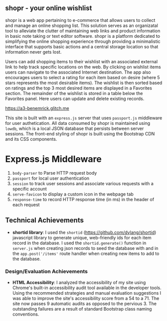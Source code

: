 ## shopr - your online wishlist
shopr is a web app pertaining to e-commerce that allows users to collect and manage an online shopping list. This solution serves as an organizatal tool to alleviate the clutter of maintaining web links and product information in basic note taking or text editor software. shopr is a platform dedicated to simplifying the online shopping experience through providing a minimalistic interface that supports basic actions and a central storage location so that information never gets lost.

Users can add shopping items to their wishlist with an associated external link to help track specific locations on the web. By clicking on wishlist items users can navigate to the associated Internet destination. The app also encourages users to select a rating for each item based on desire (where 5 stars represents the most desirable items). The wishlist is then sorted based on ratings and the top 3 most desired items are displayed in a Favorites section. The remainder of the wishlist is stored in a table below the Favorites panel. Here users can update and delete existing records.

https://a3-benemrick.glitch.me

This site is built with an `express.js` server that uses `passport.js` middleware for user authetication. All data consumed by shopr is maintained using `lowdb`, which is a local JSON database that persists between server sessions. The front-end styling of shopr is built using the Bootstrap CDN and its CSS components.

# Express.js Middleware
1. `body-parser` to Parse HTTP request body
2. `passport` for local user authentication 
3. `session` to track user sessions and associate various requests with a specific account
4. `serve-favicon` to display a custom icon in the webpage tab
5. `response-time` to record HTTP response time (in ms) in the header of each request

## Technical Achievements
- **shortid library**: I used the `shortid` (https://github.com/dylang/shortid) javascript library to generate unique, web-friendly ids for each item record in the database. I used the `shortid.generate()` function in `server.js` when creating json records to seed the database with and in the `app.post('/items'` route handler when creating new items to add to the database.

### Design/Evaluation Achievements
- **HTML Accessibility**: I analyzed the accessibility of my site using Chrome's built-in accessibility audit tool available in the developer tools. Using the recommended strategies and manual evaluation suggestions I was able to improve the site's accessibility score from a 54 to a 71. The site now passes 9 automatic audits as opposed to the pervious 3. The outstanding failures are a result of standard Bootstrap class naming conventions.
